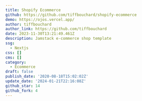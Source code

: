 ```yaml
---
title: Shopify Ecommerce
github: https://github.com/tiffbouchard/shopify-ecommerce
demo: https://ojos.vercel.app/
author: tiffbouchard
author_link: https://github.com/tiffbouchard
date: 2023-11-30T13:21:49.461Z
description: Jamstack e-commerce shop template
ssg:
  - Nextjs
css: []
cms: []
category:
  - Ecommerce
draft: false
publish_date: '2020-08-18T15:02:02Z'
update_date: '2024-01-21T22:16:08Z'
github_star: 14
github_fork: 4
---
```

